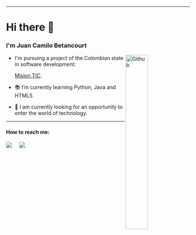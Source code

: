<hr>

<h1> Hi there 👋 </h1>
<h3> I'm Juan Camilo Betancourt </h3>

<img width="35%" align="right" alt="Github" src="https://user-images.githubusercontent.com/48678280/88862734-4903af80-d201-11ea-968b-9c939d88a37c.gif" />

-  I'm pursuing  a project of the Colombian state in software development:
 
   [Mision TIC](https://www.misiontic2022.gov.co/portal/Secciones/Inscripciones-2021/Rutas-de-aprendizaje/).
   
- 📚 I’m currently learning  Python, Java and HTML5.
- 👀 I am currently looking for an opportunity to enter the world of technology.

<hr>

<h4>How to reach me:</h3>

<a href="https://www.linkedin.com/in/juan-camilo-betancourt-monsalve-977567209" target="_blank"><img src="https://img.shields.io/badge/linkedin-%230077B5.svg?&style=for-the-badge&logo=linkedin&logoColor=white" /></a>&nbsp;&nbsp;&nbsp;&nbsp;
<a href="mailto:jcbetanm@gmail.com"><img src="https://img.shields.io/badge/gmail-%23D14836.svg?&style=for-the-badge&logo=gmail&logoColor=white" /></a>&nbsp;&nbsp;&nbsp;&nbsp;


